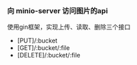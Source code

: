 
### 向 minio-server 访问图片的api

使用gin框架，实现上传、读取、删除三个接口

- [PUT]/:bucket
- [GET]/:bucket/:file
- [DELETE]/:bucket/:file


